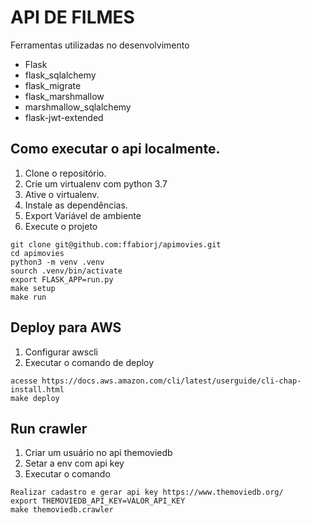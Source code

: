 # API DE FILMES
Ferramentas utilizadas no desenvolvimento
* Flask
* flask_sqlalchemy
* flask_migrate
* flask_marshmallow
* marshmallow_sqlalchemy
* flask-jwt-extended

## Como executar o api localmente.

1. Clone o repositório.
2. Crie um virtualenv com python 3.7
3. Ative o virtualenv.
4. Instale as dependências.
5. Export Variável de ambiente
6. Execute o projeto


```
git clone git@github.com:ffabiorj/apimovies.git
cd apimovies
python3 -m venv .venv
sourch .venv/bin/activate
export FLASK_APP=run.py
make setup
make run

```

## Deploy para AWS
1. Configurar awscli
2. Executar o comando de deploy

```
acesse https://docs.aws.amazon.com/cli/latest/userguide/cli-chap-install.html
make deploy
```

## Run crawler
1. Criar um usuário no api themoviedb
2. Setar a env com api key
3. Executar o comando

```
Realizar cadastro e gerar api key https://www.themoviedb.org/
export THEMOVIEDB_API_KEY=VALOR_API_KEY
make themoviedb.crawler
```